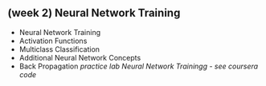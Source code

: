 ## (week 2) Neural Network Training
- Neural Network Training
- Activation Functions
- Multiclass Classification
- Additional Neural Network Concepts
- Back Propagation
*practice lab Neural Network Trainingg - see coursera code*